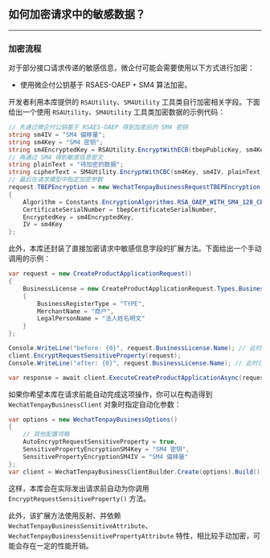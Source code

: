 ﻿## 如何加密请求中的敏感数据？

---

### 加密流程

对于部分接口请求传递的敏感信息，微企付可能会需要使用以下方式进行加密：

-   使用微企付公钥基于 RSAES-OAEP + SM4 算法加密。

开发者利用本库提供的 `RSAUtility`、`SM4Utility` 工具类自行加密相关字段。下面给出一个使用 `RSAUtility`、`SM4Utility` 工具类加密数据的示例代码：

```csharp
// 先通过微企付公钥基于 RSAES-OAEP 得到加密后的 SM4 密钥
string sm4IV = "SM4 偏移量";
string sm4Key = "SM4 密钥";
string sm4EncryptedKey = RSAUtility.EncryptWithECB(tbepPublicKey, sm4Key);
// 再通过 SM4 得到敏感信息密文
string plainText = "待加密的数据";
string cipherText = SM4Utility.EncryptWithCBC(sm4Key, sm4IV, plainText);
// 最后在请求模型中指定加密参数
request.TBEPEncryption = new WechatTenpayBusinessRequestTBEPEncryption()
{
    Algorithm = Constants.EncryptionAlgorithms.RSA_OAEP_WITH_SM4_128_CBC,
    CertificateSerialNumber = tbepCertificateSerialNumber,
    EncryptedKey = sm4EncryptedKey,
    IV = sm4Key
};
```

此外，本库还封装了直接加密请求中敏感信息字段的扩展方法。下面给出一个手动调用的示例：

```csharp
var request = new CreateProductApplicationRequest()
{
    BusinessLicense = new CreateProductApplicationRequest.Types.BusinessLicense()
    {
        BusinessRegisterType = "TYPE",
        MerchantName = "商户",
        LegalPersonName = "法人姓名明文"
    }
};

Console.WriteLine("before: {0}", request.BusinessLicense.Name); // 此时仍是明文
client.EncryptRequestSensitiveProperty(request);
Console.WriteLine("after: {0}", request.BusinessLicense.Name); // 此时已是密文

var response = await client.ExecuteCreateProductApplicationAsync(request);
```

如果你希望本库在请求前能自动完成这项操作，你可以在构造得到 `WechatTenpayBusinessClient` 对象时指定自动化参数：

```csharp
var options = new WechatTenpayBusinessOptions()
{
    // 其他配置项略
    AutoEncryptRequestSensitiveProperty = true,
    SensitivePropertyEncryptionSM4Key = "SM4 密钥",
    SensitivePropertyEncryptionSM4IV = "SM4 偏移量"
};
var client = WechatTenpayBusinessClientBuilder.Create(options).Build();
```

这样，本库会在实际发出请求前自动为你调用 `EncryptRequestSensitiveProperty()` 方法。

此外，该扩展方法使用反射、并依赖 `WechatTenpayBusinessSensitiveAttribute`、`WechatTenpayBusinessSensitivePropertyAttribute` 特性，相比较手动加密，可能会存在一定的性能开销。
